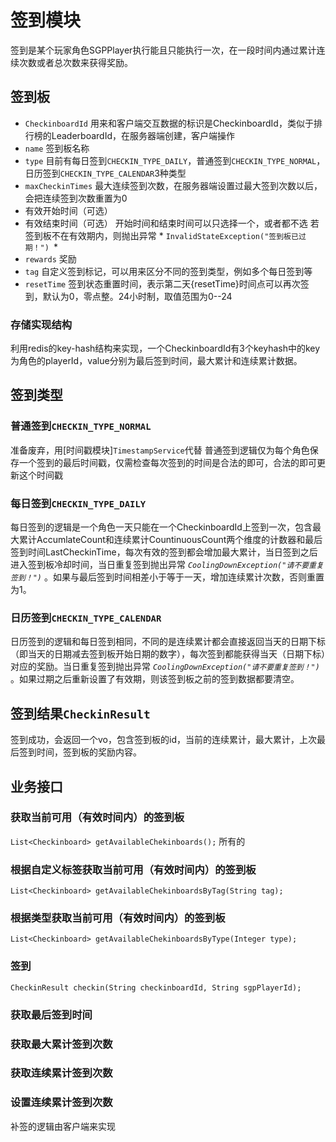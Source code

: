 # 签到模块

签到是某个玩家角色SGPPlayer执行能且只能执行一次，在一段时间内通过累计连续次数或者总次数来获得奖励。

## 签到板

* `CheckinboardId`
用来和客户端交互数据的标识是CheckinboardId，类似于排行榜的LeaderboardId，在服务器端创建，客户端操作
* `name`
签到板名称
* `type`
目前有每日签到`CHECKIN_TYPE_DAILY`，普通签到`CHECKIN_TYPE_NORMAL`，日历签到`CHECKIN_TYPE_CALENDAR`3种类型
* `maxCheckinTimes`
最大连续签到次数，在服务器端设置过最大签到次数以后，会把连续签到次数重置为0
* 有效开始时间（可选）
* 有效结束时间（可选）
开始时间和结束时间可以只选择一个，或者都不选
若签到板不在有效期内，则抛出异常 * `InvalidStateException("签到板已过期！") `*
* `rewards`
奖励
* `tag`
自定义签到标记，可以用来区分不同的签到类型，例如多个每日签到等
* `resetTime`
签到状态重置时间，表示第二天{resetTime}时间点可以再次签到，默认为0，零点整。24小时制，取值范围为0--24

### 存储实现结构

利用redis的key-hash结构来实现，一个CheckinboardId有3个keyhash中的key为角色的playerId，value分别为最后签到时间，最大累计和连续累计数据。

## 签到类型

### 普通签到`CHECKIN_TYPE_NORMAL`

准备废弃，用[时间戳模块]`TimestampService`代替
普通签到逻辑仅为每个角色保存一个签到的最后时间戳，仅需检查每次签到的时间是合法的即可，合法的即可更新这个时间戳

### 每日签到`CHECKIN_TYPE_DAILY`

每日签到的逻辑是一个角色一天只能在一个CheckinboardId上签到一次，包含最大累计AccumlateCount和连续累计CountinuousCount两个维度的计数器和最后签到时间LastCheckinTime，每次有效的签到都会增加最大累计，当日签到之后进入签到板冷却时间，当日重复签到抛出异常  *`CoolingDownException("请不要重复签到！")`*  。如果与最后签到时间相差小于等于一天，增加连续累计次数，否则重置为1。

### 日历签到`CHECKIN_TYPE_CALENDAR`

日历签到的逻辑和每日签到相同，不同的是连续累计都会直接返回当天的日期下标（即当天的日期减去签到板开始日期的数字），每次签到都能获得当天（日期下标）对应的奖励。当日重复签到抛出异常  *`CoolingDownException("请不要重复签到！")`* 。如果过期之后重新设置了有效期，则该签到板之前的签到数据都要清空。

## 签到结果`CheckinResult`

签到成功，会返回一个vo，包含签到板的id，当前的连续累计，最大累计，上次最后签到时间，签到板的奖励内容。

## 业务接口

### 获取当前可用（有效时间内）的签到板

`List<Checkinboard> getAvailableChekinboards();`
所有的

### 根据自定义标签获取当前可用（有效时间内）的签到板

`List<Checkinboard> getAvailableChekinboardsByTag(String tag);`

### 根据类型获取当前可用（有效时间内）的签到板

`List<Checkinboard> getAvailableChekinboardsByType(Integer type);`

### 签到

`CheckinResult checkin(String checkinboardId, String sgpPlayerId);`

### 获取最后签到时间

### 获取最大累计签到次数

### 获取连续累计签到次数

### 设置连续累计签到次数

补签的逻辑由客户端来实现